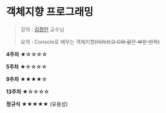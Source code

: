 객체지향 프로그래밍
===================

> 강의 : [김정인](http://blog.tu.ac.kr/jikim) 교수님
>
> 요약 : Console로 배우는 객체지향~~(이라쓰고 C와 같은 부분 반복)~~

**4주차** ★☆☆☆☆

**5주차** ★☆☆☆☆

**9주차** ★★★★☆

**13주차** ★☆☆☆☆

**정규식** ★★★★★ (유용성)
